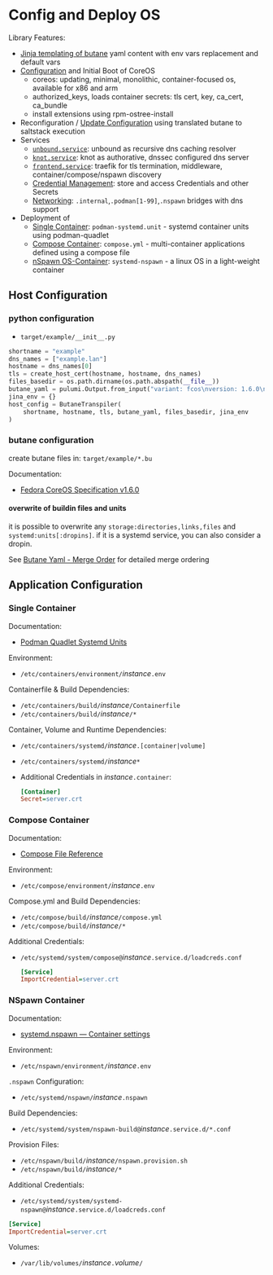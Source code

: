 # Config and Deploy OS

Library Features:

- [Jinja templating of butane](butane.md) yaml content with env vars replacement and default vars
- [Configuration](#host-configuration) and Initial Boot of CoreOS
    - coreos: updating, minimal, monolithic, container-focused os, available for x86 and arm
    - authorized_keys, loads container secrets: tls cert, key, ca_cert, ca_bundle
    - install extensions using rpm-ostree-install
- Reconfiguration / [Update Configuration](update.md) using translated butane to saltstack execution
- Services
    - [`unbound.service`](networking.md#dns-resolver): unbound as recursive dns caching resolver
    - [`knot.service`](networking.md#dns-resolver): knot as authorative, dnssec configured dns server
    - [`frontend.service`](networking.md#tlshttp-web-frontend): traefik for tls termination, middleware, container/compose/nspawn discovery
    - [Credential Management](credentials.md): store and access Credentials and other Secrets
    - [Networking](networking.md): `.internal`,`.podman[1-99]`,`.nspawn` bridges with dns support
- Deployment of
    - [Single Container](#single-container): `podman-systemd.unit` - systemd container units using podman-quadlet
    - [Compose Container](#compose-container): `compose.yml` - multi-container applications defined using a compose file
    - [nSpawn OS-Container](#nspawn-container): `systemd-nspawn` - a linux OS in a light-weight container

## Host Configuration

### python configuration

- `target/example/__init__.py`

```python
shortname = "example"
dns_names = ["example.lan"]
hostname = dns_names[0]
tls = create_host_cert(hostname, hostname, dns_names)
files_basedir = os.path.dirname(os.path.abspath(__file__))
butane_yaml = pulumi.Output.from_input("variant: fcos\nversion: 1.6.0\n")
jina_env = {}
host_config = ButaneTranspiler(
    shortname, hostname, tls, butane_yaml, files_basedir, jina_env
)
```

### butane configuration

create butane files in: `target/example/*.bu`

Documentation:

- [Fedora CoreOS Specification v1.6.0](https://coreos.github.io/butane/config-fcos-v1_6/)

#### overwrite of buildin files and units

it is possible to overwrite any `storage:directories,links,files` and `systemd:units[:dropins]`.
if it is a systemd service, you can also consider a dropin.

See [Butane Yaml - Merge Order](butane.md#merge-order) for detailed merge ordering

## Application Configuration

### Single Container

Documentation:

- [Podman Quadlet Systemd Units](https://docs.podman.io/en/latest/markdown/podman-systemd.unit.5.html)

Environment:

- `/etc/containers/environment/`*instance*`.env`

Containerfile & Build Dependencies:

- `/etc/containers/build/`*instance*`/Containerfile`
- `/etc/containers/build/`*instance*`/*`

Container, Volume and Runtime Dependencies:

- `/etc/containers/systemd/`*instance*`.[container|volume]`
- `/etc/containers/systemd/`*instance*`*`
- Additional Credentials in *instance*`.container`:

    ```ini
    [Container]
    Secret=server.crt
    ```

### Compose Container

Documentation:

- [Compose File Reference](https://docs.docker.com/compose/compose-file/)

Environment:

- `/etc/compose/environment/`*instance*`.env`

Compose.yml and Build Dependencies:

- `/etc/compose/build/`*instance*`/compose.yml`
- `/etc/compose/build/`*instance*`/*`

Additional Credentials:

- `/etc/systemd/system/compose@`*instance*`.service.d/loadcreds.conf`

    ```ini
    [Service]
    ImportCredential=server.crt
    ```

### NSpawn Container

Documentation:

- [systemd.nspawn — Container settings](https://www.freedesktop.org/software/systemd/man/latest/systemd.nspawn.html)

Environment:

- `/etc/nspawn/environment/`*instance*`.env`

`.nspawn` Configuration:

- `/etc/systemd/nspawn/`*instance*`.nspawn`

Build Dependencies:

- `/etc/systemd/system/nspawn-build@`*instance*`.service.d/*.conf`

Provision Files:

- `/etc/nspawn/build/`*instance*`/nspawn.provision.sh`
- `/etc/nspawn/build/`*instance*`/*`

Additional Credentials:

- `/etc/systemd/system/systemd-nspawn@`*instance*`.service.d/loadcreds.conf`

```ini
[Service]
ImportCredential=server.crt
```

Volumes:

- `/var/lib/volumes/`*instance*`.`*volume*`/`

